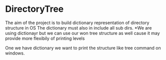 # DirectoryTree

The aim of the project is to build dictionary representation of directory structure in OS
The dictionary must also in include all sub dirs. 
*We are using dictionayr but we can use our won tree structure as well cause it may provide more flexibily of printing levels

One we have dictionary we want to print the structure  like tree command on windows.
